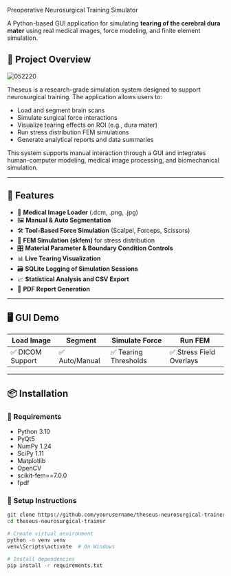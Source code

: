 Preoperative Neurosurgical Training Simulator

A Python-based GUI application for simulating **tearing of the cerebral dura mater** using real medical images, force modeling, and finite element simulation.

## 🚀 Project Overview

![052220](https://github.com/user-attachments/assets/3b1c3f26-faff-43a2-8401-e0e859dfb6aa)



Theseus is a research-grade simulation system designed to support neurosurgical training. The application allows users to:
- Load and segment brain scans
- Simulate surgical force interactions
- Visualize tearing effects on ROI (e.g., dura mater)
- Run stress distribution FEM simulations
- Generate analytical reports and data summaries

This system supports manual interaction through a GUI and integrates human-computer modeling, medical image processing, and biomechanical simulation.

---

## 🧩 Features

- 📁 **Medical Image Loader** (.dcm, .png, .jpg)
- 🖼️ **Manual & Auto Segmentation**
- 🛠️ **Tool-Based Force Simulation** (Scalpel, Forceps, Scissors)
- 🧮 **FEM Simulation (skfem)** for stress distribution
- 🎛️ **Material Parameter & Boundary Condition Controls**
- 📊 **Live Tearing Visualization**
- 🗃️ **SQLite Logging of Simulation Sessions**
- 📈 **Statistical Analysis and CSV Export**
- 📝 **PDF Report Generation**

---

## 🖥️ GUI Demo

| Load Image | Segment | Simulate Force | Run FEM |
|------------|---------|----------------|---------|
| ✅ DICOM Support | ✅ Auto/Manual | ✅ Tearing Thresholds | ✅ Stress Field Overlays |

---

## 📦 Installation

### 🔧 Requirements

- Python 3.10
- PyQt5
- NumPy 1.24
- SciPy 1.11
- Matplotlib
- OpenCV
- scikit-fem==7.0.0
- fpdf

### 🔄 Setup Instructions

```bash
git clone https://github.com/yourusername/theseus-neurosurgical-trainer.git
cd theseus-neurosurgical-trainer

# Create virtual environment
python -m venv venv
venv\Scripts\activate  # On Windows

# Install dependencies
pip install -r requirements.txt
